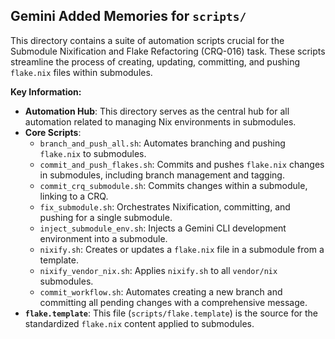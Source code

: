 ## Gemini Added Memories for `scripts/`

This directory contains a suite of automation scripts crucial for the Submodule Nixification and Flake Refactoring (CRQ-016) task. These scripts streamline the process of creating, updating, committing, and pushing `flake.nix` files within submodules.

**Key Information:**
*   **Automation Hub**: This directory serves as the central hub for all automation related to managing Nix environments in submodules.
*   **Core Scripts**:
    *   `branch_and_push_all.sh`: Automates branching and pushing `flake.nix` to submodules.
    *   `commit_and_push_flakes.sh`: Commits and pushes `flake.nix` changes in submodules, including branch management and tagging.
    *   `commit_crq_submodule.sh`: Commits changes within a submodule, linking to a CRQ.
    *   `fix_submodule.sh`: Orchestrates Nixification, committing, and pushing for a single submodule.
    *   `inject_submodule_env.sh`: Injects a Gemini CLI development environment into a submodule.
    *   `nixify.sh`: Creates or updates a `flake.nix` file in a submodule from a template.
    *   `nixify_vendor_nix.sh`: Applies `nixify.sh` to all `vendor/nix` submodules.
    *   `commit_workflow.sh`: Automates creating a new branch and committing all pending changes with a comprehensive message.
*   **`flake.template`**: This file (`scripts/flake.template`) is the source for the standardized `flake.nix` content applied to submodules.
